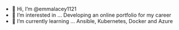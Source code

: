 - 👋 Hi, I’m @emmalacey1121
- 👀 I’m interested in ... Developing an online portfolio for my career
- 🌱 I’m currently learning ... Ansible, Kubernetes, Docker and Azure

<!---
emmalacey1121/emmalacey1121 is a ✨ special ✨ repository because its `README.md` (this file) appears on your GitHub profile.
You can click the Preview link to take a look at your changes.
--->
